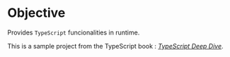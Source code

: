 # Objective
Provides `TypeScript` funcionalities in runtime.

This is a sample project from the TypeScript book : [*TypeScript Deep Dive*](https://basarat.gitbooks.io/typescript/content/docs/quick/browser.html).
